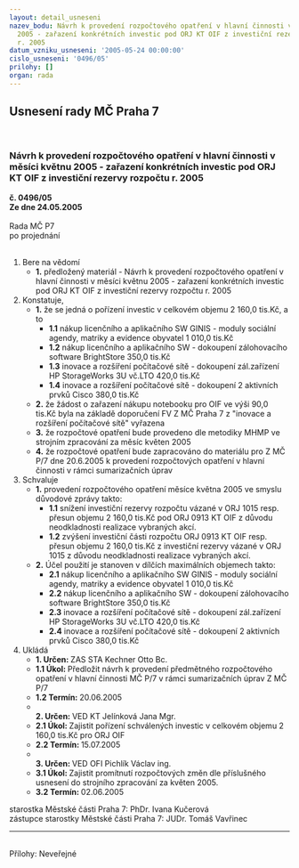 ```yaml
---
layout: detail_usneseni
nazev_bodu: Návrh k provedení rozpočtového opatření v hlavní činnosti v měsíci květnu
  2005 - zařazení konkrétních investic pod ORJ KT OIF z investiční rezervy rozpočtu
  r. 2005
datum_vzniku_usneseni: '2005-05-24 00:00:00'
cislo_usneseni: '0496/05'
prilohy: []
organ: rada
---
```

<div id="ucUsn_pList" class="usn">
	<span><h2>Usnesení rady MČ Praha 7 </h2>
<br></span><div class="standBody">
<span><h3>Návrh k provedení rozpočtového opatření v hlavní činnosti v měsíci květnu 2005 - zařazení konkrétních investic pod ORJ KT OIF z investiční rezervy rozpočtu r. 2005</h3></span><div class="center">
		<strong>č. 0496/05</strong><br>
	</div>
<div class="center">
		<strong>Ze dne 24.05.2005</strong><br><br>
	</div>Rada MČ P7<br> po projednání<br><br><ol>
<li>Bere na vědomí<ul><li>
<strong>1.</strong> předložený materiál - Návrh k provedení rozpočtového opatření v hlavní činnosti v měsíci květnu 2005 - zařazení konkrétních investic pod ORJ KT OIF z investiční rezervy rozpočtu r. 2005 </li></ul>
</li>
<li>Konstatuje,<ul>
<li>
<strong>1.</strong>  že se jedná o pořízení investic v celkovém objemu  2 160,0 tis.Kč, a to<ul>
<li>
<strong>1.1</strong> nákup licenčního a aplikačního SW GINIS - moduly sociální agendy, matriky a evidence  obyvatel                           1 010,0 tis.Kč                                                                                                                                       </li>
<li>
<strong>1.2</strong> nákup licenčního a  aplikačního SW - dokoupení zálohovacího software BrightStore                                                         350,0 tis.Kč</li>
<li>
<strong>1.3</strong> inovace a rozšíření počítačové sítě - dokoupení zál.zařízení HP StorageWorks 3U vč.LTO                                  420,0 tis.Kč</li>
<li>
<strong>1.4</strong> inovace a rozšíření počítačové sítě - dokoupení 2 aktivních prvků Cisco                                                                               380,0 tis.Kč         </li>
</ul>
</li>
<li>
<strong>2.</strong> že žádost o zařazení nákupu  notebooku pro OIF ve výši  90,0 tis.Kč byla na základě doporučení FV Z MČ Praha 7 z  "inovace a rozšíření počítačové sítě" vyřazena </li>
<li>
<strong>3.</strong> že rozpočtové opatření bude provedeno dle metodiky MHMP ve strojním zpracování za měsíc květen 2005</li>
<li>
<strong>4.</strong> že rozpočtové opatření bude zapracováno do materiálu pro Z MČ P/7 dne 20.6.2005 k provedení rozpočtových opatření v hlavní činnosti v rámci sumarizačních úprav</li>
</ul>
</li>
<li>Schvaluje<ul>
<li>
<strong>1.</strong> provedení rozpočtového opatření měsíce května 2005 ve smyslu důvodové zprávy takto:<ul>
<li>
<strong>1.1</strong> snížení  investiční rezervy rozpočtu vázané v ORJ 1015  resp. přesun objemu 2 160,0 tis.Kč pod ORJ 0913 KT OIF z důvodu neodkladnosti realizace vybraných akcí. </li>
<li>
<strong>1.2</strong> zvýšení  investiční části rozpočtu ORJ 0913 KT OIF  resp.  přesun objemu 2 160,0 tis.Kč z investiční rezervy  vázané v ORJ 1015  z důvodu neodkladnosti realizace vybraných akcí. </li>
</ul>
</li>
<li>
<strong>2.</strong> Účel použití je stanoven v dílčích maximálních objemech takto:<ul>
<li>
<strong>2.1</strong> nákup licenčního a aplikačního SW GINIS - moduly sociální agendy, matriky a evidence  obyvatel                                             1 010,0 tis.Kč</li>
<li>
<strong>2.2</strong> nákup licenčního a  aplikačního SW - dokoupení zálohovacího software BrightStore                                                                            350,0 tis.Kč</li>
<li>
<strong>2.3</strong> inovace a rozšíření počítačové sítě - dokoupení zál.zařízení HP StorageWorks 3U vč.LTO                                                     420,0 tis.Kč</li>
<li>
<strong>2.4</strong> inovace a rozšíření počítačové sítě - dokoupení 2 aktivních prvků Cisco                                                                                                 380,0 tis.Kč</li>
</ul>
</li>
</ul>
</li>
<li>Ukládá<ul>
<li>
<strong>1. Určen: </strong>ZAS STA Kechner Otto Bc.</li>
<li>
<strong>1.1 Úkol: </strong>Předložit návrh k provedení předmětného rozpočtového opatření v hlavní činnosti MČ P/7 v rámci sumarizačních úprav Z MČ P/7</li>
<li>
<strong>1.2 Termín: </strong>20.06.2005</li>
<li>
<strong><br>2. Určen: </strong>VED KT Jelínková Jana Mgr.</li>
<li>
<strong>2.1 Úkol: </strong>Zajistit pořízení schválených investic v celkovém objemu 2 160,0 tis.Kč pro ORJ OIF</li>
<li>
<strong>2.2 Termín: </strong>15.07.2005</li>
<li>
<strong><br>3. Určen: </strong>VED OFI Pichlík Václav ing.</li>
<li>
<strong>3.1 Úkol: </strong>Zajistit promítnutí rozpočtových změn dle příslušného usnesení do strojního zpracování za květen 2005.</li>
<li>
<strong>3.2 Termín: </strong>02.06.2005</li>
</ul>
</li>
</ol>starostka Městské části Praha 7: PhDr. Ivana Kučerová<br>zástupce starostky Městské části Praha 7: JUDr. Tomáš Vavřinec <hr>
<br>Přílohy: Neveřejné</div>
</div>